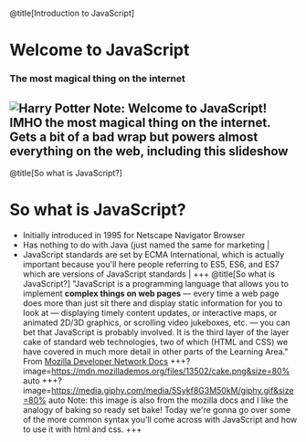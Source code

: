 @title[Introduction to JavaScript]
# Welcome to JavaScript  
### The most magical thing on the internet 
![Harry Potter](https://media.giphy.com/media/xjXXTEFCuf4Jy/giphy.gif)
Note: Welcome to JavaScript! IMHO the most magical thing on the internet. Gets a bit of a bad wrap but powers almost everything on the web, including this slideshow
---
@title[So what is JavaScript?]
# So what is JavaScript?
- Initially introduced in 1995 for Netscape Navigator Browser 
- Has nothing to do with Java (just named the same for marketing |
- JavaScript standards are set by ECMA International, which is actually important because you'll here people referring to ES5, ES6, and ES7 which are versions of JavaScript standards |
+++
@title[So what is JavaScript?]
"JavaScript is a programming language that allows you to implement **complex things on web pages** — every time a web page does more than just sit there and display static information for you to look at — displaying timely content updates, or interactive maps, or animated 2D/3D graphics, or scrolling video jukeboxes, etc. — you can bet that JavaScript is probably involved. It is the third layer of the layer cake of standard web technologies, two of which (HTML and CSS) we have covered in much more detail in other parts of the Learning Area." From [Mozilla Developer Network Docs](https://developer.mozilla.org/en-US/docs/Learn/JavaScript/First_steps/What_is_JavaScript) 
+++?image=https://mdn.mozillademos.org/files/13502/cake.png&size=80% auto
+++?image=https://media.giphy.com/media/5Sykf8G3M50kM/giphy.gif&size=80% auto
Note: this image is also from the mozilla docs and I like the analogy of baking so ready set bake! Today we're gonna go over some of the more common syntax you'll come across with JavaScript and how to use it with html and css. 
+++
